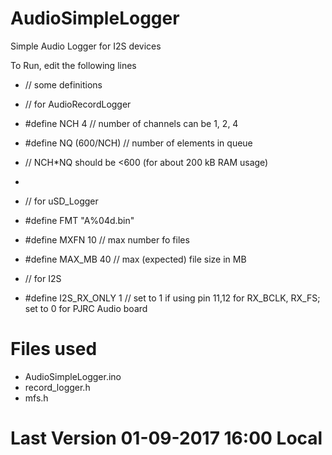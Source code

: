 
# AudioSimpleLogger
Simple Audio Logger for I2S devices

To Run, edit the following lines

- // some definitions
- // for AudioRecordLogger
- #define NCH 4   // number of channels can be 1, 2, 4
- #define NQ  (600/NCH) // number of elements in queue
- // NCH*NQ should be <600 (for about 200 kB RAM usage) 
- 
- // for uSD_Logger
- #define FMT "A%04d.bin"
- #define MXFN 10     // max number fo files
- #define MAX_MB 40   // max (expected) file size in MB

- // for I2S
- #define I2S_RX_ONLY 1 // set to 1 if using pin 11,12 for RX_BCLK, RX_FS; set to 0 for PJRC Audio board

# Files used
- AudioSimpleLogger.ino
- record_logger.h
- mfs.h

# Last Version 01-09-2017 16:00 Local
